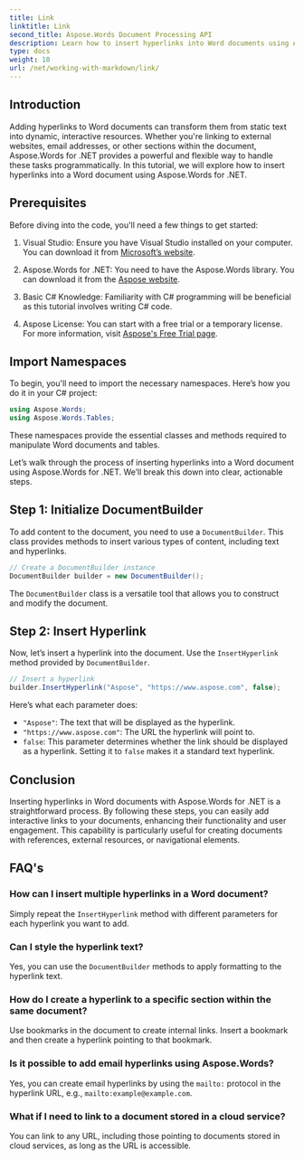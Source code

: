 ```yaml
---
title: Link
linktitle: Link
second_title: Aspose.Words Document Processing API
description: Learn how to insert hyperlinks into Word documents using Aspose.Words for .NET with this step-by-step guide. Enhance your documents with interactive links easily.
type: docs
weight: 10
url: /net/working-with-markdown/link/
---
```

## Introduction

Adding hyperlinks to Word documents can transform them from static text into dynamic, interactive resources. Whether you're linking to external websites, email addresses, or other sections within the document, Aspose.Words for .NET provides a powerful and flexible way to handle these tasks programmatically. In this tutorial, we will explore how to insert hyperlinks into a Word document using Aspose.Words for .NET. 

## Prerequisites

Before diving into the code, you'll need a few things to get started:

1. Visual Studio: Ensure you have Visual Studio installed on your computer. You can download it from [Microsoft’s website](https://visualstudio.microsoft.com/).

2. Aspose.Words for .NET: You need to have the Aspose.Words library. You can download it from the [Aspose website](https://releases.aspose.com/words/net/).

3. Basic C# Knowledge: Familiarity with C# programming will be beneficial as this tutorial involves writing C# code.

4. Aspose License: You can start with a free trial or a temporary license. For more information, visit [Aspose's Free Trial page](https://releases.aspose.com/).

## Import Namespaces

To begin, you'll need to import the necessary namespaces. Here’s how you do it in your C# project:

```csharp
using Aspose.Words;
using Aspose.Words.Tables;
```

These namespaces provide the essential classes and methods required to manipulate Word documents and tables.

Let’s walk through the process of inserting hyperlinks into a Word document using Aspose.Words for .NET. We’ll break this down into clear, actionable steps.

## Step 1: Initialize DocumentBuilder

To add content to the document, you need to use a `DocumentBuilder`. This class provides methods to insert various types of content, including text and hyperlinks.

```csharp
// Create a DocumentBuilder instance
DocumentBuilder builder = new DocumentBuilder();
```

The `DocumentBuilder` class is a versatile tool that allows you to construct and modify the document.

## Step 2: Insert Hyperlink

Now, let’s insert a hyperlink into the document. Use the `InsertHyperlink` method provided by `DocumentBuilder`. 

```csharp
// Insert a hyperlink
builder.InsertHyperlink("Aspose", "https://www.aspose.com", false);
```

Here’s what each parameter does:
- `"Aspose"`: The text that will be displayed as the hyperlink.
- `"https://www.aspose.com"`: The URL the hyperlink will point to.
- `false`: This parameter determines whether the link should be displayed as a hyperlink. Setting it to `false` makes it a standard text hyperlink.

## Conclusion

Inserting hyperlinks in Word documents with Aspose.Words for .NET is a straightforward process. By following these steps, you can easily add interactive links to your documents, enhancing their functionality and user engagement. This capability is particularly useful for creating documents with references, external resources, or navigational elements.

## FAQ's

### How can I insert multiple hyperlinks in a Word document?
Simply repeat the `InsertHyperlink` method with different parameters for each hyperlink you want to add.

### Can I style the hyperlink text?
Yes, you can use the `DocumentBuilder` methods to apply formatting to the hyperlink text.

### How do I create a hyperlink to a specific section within the same document?
Use bookmarks in the document to create internal links. Insert a bookmark and then create a hyperlink pointing to that bookmark.

### Is it possible to add email hyperlinks using Aspose.Words?
Yes, you can create email hyperlinks by using the `mailto:` protocol in the hyperlink URL, e.g., `mailto:example@example.com`.

### What if I need to link to a document stored in a cloud service?
You can link to any URL, including those pointing to documents stored in cloud services, as long as the URL is accessible.
